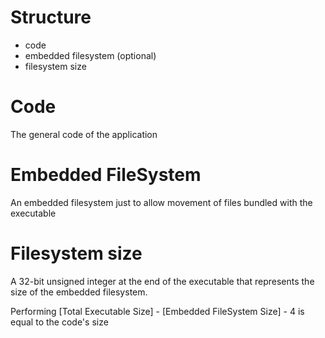 
# Structure

- code
- embedded filesystem (optional)
- filesystem size

# Code

The general code of the application

# Embedded FileSystem

An embedded filesystem just to allow movement of files bundled with the executable

# Filesystem size

A 32-bit unsigned integer at the end of the executable that represents the size
of the embedded filesystem.

Performing [Total Executable Size] - [Embedded FileSystem Size] - 4 is equal to the
code's size